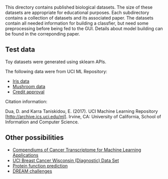 This directory contains published biological datasets. The size of these datasets are appropriate for educational purposes. Each subdirectory contains a collection of datasets and its associated paper. The datasets contain all needed information for building a classfier, but need some preprocessing before being fed to the GUI. Details about model building can be found in the correponding paper.

## Test data
Toy datasets were generated using sklearn APIs.

The following data were from UCI ML Repository:

- [Iris data](https://archive.ics.uci.edu/ml/datasets/iris)
- [Mushroom data](https://archive.ics.uci.edu/ml/datasets/mushroom)
- [Credit approval](http://archive.ics.uci.edu/ml/datasets/credit+approval)

Citation information:

Dua, D. and Karra Taniskidou, E. (2017). UCI Machine Learning Repository [http://archive.ics.uci.edu/ml]. Irvine, CA: University of California, School of Information and Computer Science. 

## Other possibilities
- [Compendiums of Cancer Transcriptome for Machine Learning Applications](https://doi.org/10.1101/353698)
- [UCI Breast Cancer Wisconsin (Diagnostic) Data Set](https://archive.ics.uci.edu/ml/datasets/Breast+Cancer+Wisconsin+%28Diagnostic%29)
- [Protein function prediction](http://biofunctionprediction.org/cafa/)
- [DREAM challenges](http://dreamchallenges.org/)
